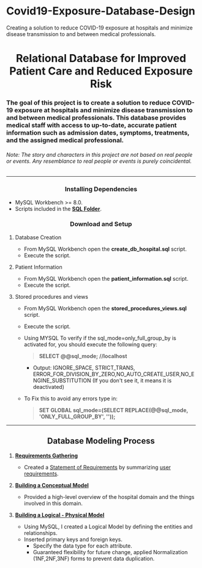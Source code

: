 # Covid19-Exposure-Database-Design
Creating a solution to reduce COVID-19 exposure at hospitals and minimize disease transmission to and between medical professionals.

# <div align="center">  Relational Database for Improved Patient Care and Reduced Exposure Risk </div>
###	The goal of this project is to create a solution to reduce COVID-19 exposure at hospitals and minimize disease transmission to and between medical professionals. This database provides medical staff with access to up-to-date, accurate patient information such as admission dates, symptoms, treatments, and the assigned medical professional.

###### *Note: The story and characters in this project are not based on real people or events. Any resemblance to real people or events is purely coincidental.*
----------------------------------------------------------------------------------
###	<div align="center">Installing Dependencies   </div> 
*	MySQL Workbench >= 8.0.
*	Scripts included in the **[SQL Folder](https://github.com/HmSalah/COVID_case_tracker/tree/main/SQL)**.
###	<div align="center"> Download and Setup  </div> 
1.	Database Creation
	*	From MySQL Workbench open the **create_db_hospital.sql** script.
	*	Execute the script.
	
2.	Patient Information
	*	From MySQL Workbench open the **patient_information.sql** script.
	*	Execute the script.
	
3.	Stored procedures and views
	*	From MySQL Workbench open the **stored_procedures_views.sql** script.
	*	Execute the script.
 	* 	Using MYSQL To verify if the sql_mode=only_full_group_by is activated for, you should execute the following query:
		
  		>**SELECT @@sql_mode;   //localhost**
	 	* Output: IGNORE_SPACE, STRICT_TRANS, ERROR_FOR_DIVISION_BY_ZERO,NO_AUTO_CREATE_USER,NO_ENGINE_SUBSTITUTION (If you don't see it, it means it is deactivated)
	* 	To Fix this to avoid any errors type in:

   		>**SET GLOBAL sql_mode=(SELECT REPLACE(@@sql_mode, 'ONLY_FULL_GROUP_BY', ''));**
-----------------------------------------------------------------------------------	
##	<div align="center"> Database Modeling Process </div> 	 ##
1.	**[Requirements Gathering](https://github.com/HmSalah/COVID_case_tracker/blob/main/README.md#-user-requirements-)**
	*	Created a [Statement of Requirements](https://github.com/HmSalah/COVID_case_tracker/blob/main/README.md#--1--statement-of-requirements) by summarizing [user requirements](https://github.com/HmSalah/sql_hospital_database/blob/main/README.md#-user-requirements-). 
	
2.	**[Building a Conceptual Model](https://github.com/HmSalah/COVID_case_tracker/blob/main/README.md#-2--conceptual-model-)**
  	*	Provided a high-level overview of the hospital domain and the things involved in this domain.
	
3.	**[Building a Logical - Physical Model](https://github.com/HmSalah/COVID_case_tracker/blob/main/README.md#-3--logicalphysical-mysql-model-erd-)**
	*	Using MySQL, I created a Logical Model by defining the entities and relationships.
	*	Inserted primary keys and foreign keys.
     	*	Specify the data type for each attribute.
     	*	Guaranteed flexibility for future change, applied Normalization (1NF,2NF,3NF) forms to prevent data duplication.